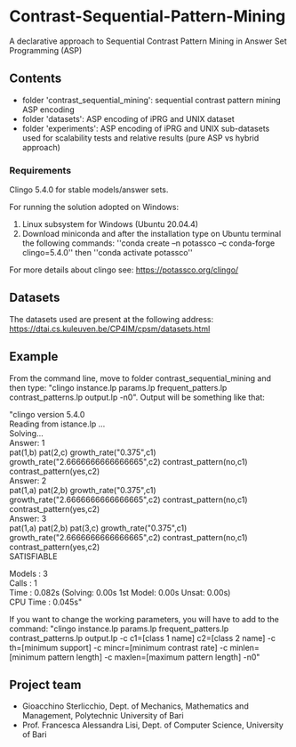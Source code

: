 # Contrast-Sequential-Pattern-Mining
A declarative approach to Sequential Contrast Pattern Mining in Answer Set Programming (ASP)

## Contents
- folder 'contrast_sequential_mining': sequential contrast pattern mining ASP encoding
- folder 'datasets': ASP encoding of iPRG and UNIX dataset
- folder 'experiments': ASP encoding of iPRG and UNIX sub-datasets used for scalability tests and relative results (pure ASP vs hybrid approach)

### Requirements 
Clingo 5.4.0 for stable models/answer sets.

For running the solution adopted on Windows:
1. Linux subsystem for Windows (Ubuntu 20.04.4) 
2. Download miniconda and after the installation type on Ubuntu terminal the following commands:
''conda create –n potassco –c conda-forge clingo=5.4.0'' then
''conda activate potassco''

For more details about clingo see: https://potassco.org/clingo/

## Datasets
The datasets used are present at the following address: https://dtai.cs.kuleuven.be/CP4IM/cpsm/datasets.html

## Example
From the command line, move to folder contrast_sequential_mining and then type: "clingo instance.lp params.lp frequent_patters.lp contrast_patterns.lp output.lp -n0". Output will be something like that:

"clingo version 5.4.0  
 Reading from istance.lp ...  
 Solving...  
 Answer: 1  
 pat(1,b) pat(2,c) growth_rate("0.375",c1) growth_rate("2.6666666666666665",c2) contrast_pattern(no,c1) contrast_pattern(yes,c2)    
 Answer: 2  
 pat(1,a) pat(2,b) growth_rate("0.375",c1) growth_rate("2.6666666666666665",c2) contrast_pattern(no,c1) contrast_pattern(yes,c2)  
 Answer: 3  
 pat(1,a) pat(2,b) pat(3,c) growth_rate("0.375",c1) growth_rate("2.6666666666666665",c2) contrast_pattern(no,c1) contrast_pattern(yes,c2)  
 SATISFIABLE  

 Models       : 3  
 Calls        : 1  
 Time         : 0.082s (Solving: 0.00s 1st Model: 0.00s Unsat: 0.00s)  
 CPU Time     : 0.045s"  

 If you want to change the working parameters, you will have to add to the command: "clingo instance.lp params.lp frequent_patters.lp contrast_patterns.lp output.lp -c c1=\[class 1 name\] c2=\[class 2 name\] -c th=\[minimum support\] -c mincr=\[minimum contrast rate\] -c minlen=\[minimum pattern length\] -c maxlen=\[maximum pattern length\] -n0"


## Project team
- Gioacchino Sterlicchio, Dept. of Mechanics, Mathematics and Management, Polytechnic University of Bari
- Prof. Francesca Alessandra Lisi, Dept. of Computer Science, University of Bari
